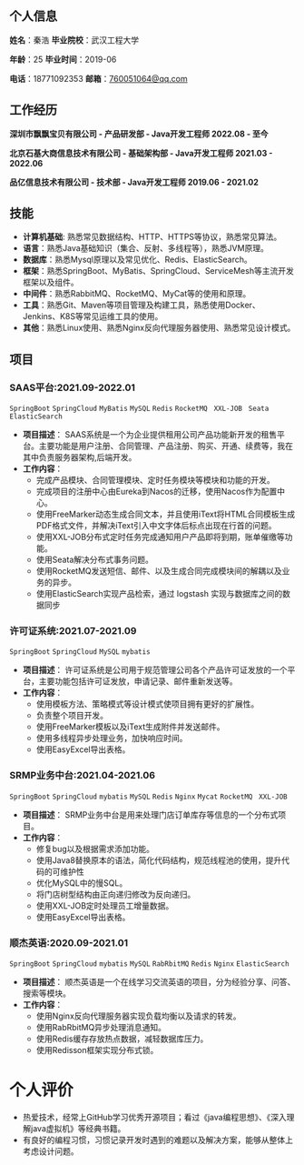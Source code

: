## 个人信息

**姓名**：秦浩                                                                                             **毕业院校**：武汉工程大学

**年龄**：25																								**毕业时间**：2019-06

**电话**：18771092353                                                                       	  **邮箱**：760051064@qq.com

## 工作经历

**深圳市飘飘宝贝有限公司 - 产品研发部 - Java开发工程师      	        	 2022.08 - 至今**

**北京石基大商信息技术有限公司 - 基础架构部 - Java开发工程师      	 2021.03 - 2022.06**

**品亿信息技术有限公司 - 技术部 - Java开发工程师  			  	  	  	  2019.06 - 2021.02**

## 技能

- **计算机基础**: 熟悉常见数据结构、HTTP、HTTPS等协议，熟悉常见算法。
- **语言**：熟悉Java基础知识（集合、反射、多线程等），熟悉JVM原理。
- **数据库**：熟悉Mysql原理以及常见优化、Redis、ElasticSearch。
- **框架**：熟悉SpringBoot、MyBatis、SpringCloud、ServiceMesh等主流开发框架以及组件。
- **中间件**：熟悉RabbitMQ、RocketMQ、MyCat等的使用和原理。
- **工具**：熟悉Git、Maven等项目管理及构建工具，熟悉使用Docker、Jenkins、K8S等常见运维工具的使用。
- **其他**：熟悉Linux使用、熟悉Nginx反向代理服务器使用、熟悉常见设计模式。

## 项目



### SAAS平台:2021.09-2022.01
`SpringBoot` `SpringCloud`  `MyBatis` `MySQL` `Redis`  `RocketMQ`  ` XXL-JOB` ` Seata` `ElasticSearch` 

- **项目描述**：
	SAAS系统是一个为企业提供租用公司产品功能新开发的租售平台。主要功能是用户注册、合同管理、产品注册、购买、开通、续费等，我在其中负责服务器架构,后端开发。
- **工作内容**：
  - 完成产品模块、合同管理模块、定时任务模块等模块和功能的开发。
  - 完成项目的注册中心由Eureka到Nacos的迁移，使用Nacos作为配置中心。
  - 使用FreeMarker动态生成合同文本，并且使用iText将HTML合同模板生成PDF格式文件，并解决iText引入中文字体后标点出现在行首的问题。
  - 使用XXL-JOB分布式定时任务完成通知用户产品即将到期，账单催缴等功能。
  - 使用Seata解决分布式事务问题。
  - 使用RocketMQ发送短信、邮件、以及生成合同完成模块间的解耦以及业务的异步。
  - 使用ElasticSearch实现产品检索，通过 logstash 实现与数据库之间的数据同步

### 许可证系统:2021.07-2021.09

`SpringBoot` `SpringCloud`  `MySQL` `mybatis` 

- **项目描述**：
  许可证系统是公司用于规范管理公司各个产品许可证发放的一个平台，主要功能包括许可证发放，申请记录、邮件重新发送等。
- **工作内容**：
  - 使用模板方法、策略模式等设计模式使项目拥有更好的扩展性。
  - 负责整个项目开发。
  - 使用FreeMarker模板以及iText生成附件并发送邮件。
  - 使用多线程异步处理业务，加快响应时间。
  - 使用EasyExcel导出表格。

### SRMP业务中台:2021.04-2021.06

`SpringBoot` `SpringCloud`  `mybatis` `MySQL` `Redis` `Nginx` `Mycat` `RocketMQ` ` XXL-JOB`

- **项目描述**：
  SRMP业务中台是用来处理门店订单库存等信息的一个分布式项目。
- **工作内容**：
  - 修复bug以及根据需求添加功能。
  - 使用Java8替换原本的语法，简化代码结构，规范线程池的使用，提升代码的可维护性
  - 优化MySQL中的慢SQL。
  - 将门店树型结构由正向递归修改为反向递归。
  - 使用XXL-JOB定时处理员工增量数据。
  - 使用EasyExcel导出表格。

### 顺杰英语:2020.09-2021.01

`SpringBoot` `SpringCloud`  `mybatis` `MySQL` `RabRbitMQ`  `Redis` `Nginx`  `ElasticSearch`

- **项目描述**：
  顺杰英语是一个在线学习交流英语的项目，分为经验分享、问答、搜索等模块。
- **工作内容**：
  - 使用Nginx反向代理服务器实现负载均衡以及请求的转发。
  - 使用RabRbitMQ异步处理消息通知。
  - 使用Redis缓存存放热点数据，减轻数据库压力。
  - 使用Redisson框架实现分布式锁。

# 个人评价

- 热爱技术，经常上GitHub学习优秀开源项目；看过《java编程思想》、《深入理解java虚拟机》等经典书籍。
- 有良好的编程习惯，习惯记录开发时遇到的难题以及解决方案，能够从整体上考虑设计问题。